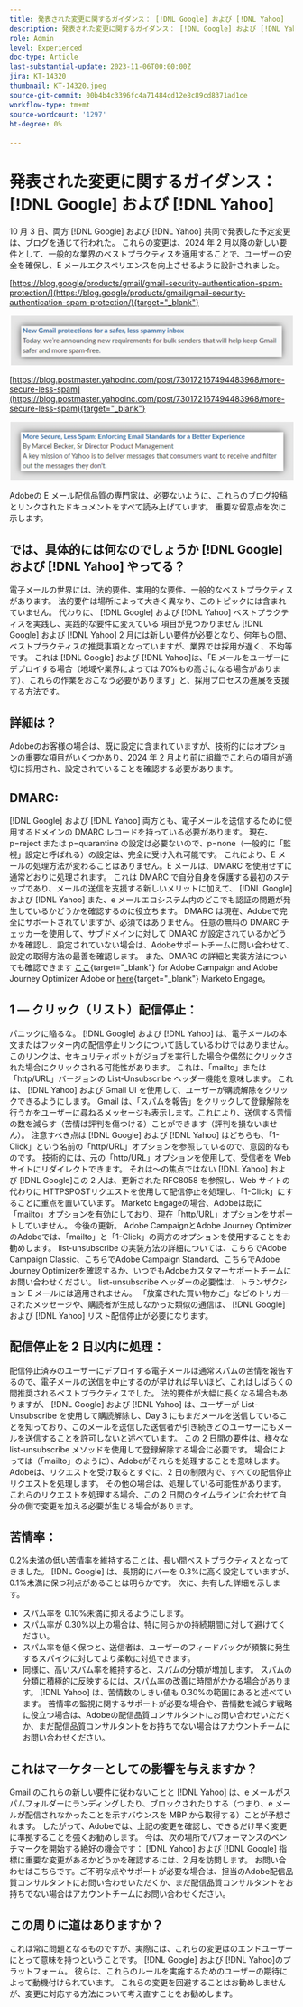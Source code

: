 ```yaml
---
title: 発表された変更に関するガイダンス： [!DNL Google] および [!DNL Yahoo]
description: 発表された変更に関するガイダンス： [!DNL Google] および [!DNL Yahoo]
role: Admin
level: Experienced
doc-type: Article
last-substantial-update: 2023-11-06T00:00:00Z
jira: KT-14320
thumbnail: KT-14320.jpeg
source-git-commit: 00b4b4c3396fc4a71484cd12e8c89cd8371ad1ce
workflow-type: tm+mt
source-wordcount: '1297'
ht-degree: 0%

---
```



# 発表された変更に関するガイダンス： [!DNL Google] および [!DNL Yahoo]

10 月 3 日、両方 [!DNL Google] および [!DNL Yahoo] 共同で発表した予定変更は、ブログを通じて行われた。 これらの変更は、2024 年 2 月以降の新しい要件として、一般的な業界のベストプラクティスを適用することで、ユーザーの安全を確保し、E メールエクスペリエンスを向上させるように設計されました。

[https://blog.google/products/gmail/gmail-security-authentication-spam-protection/](https://blog.google/products/gmail/gmail-security-authentication-spam-protection/){target="_blank"}

![[!DNL Google] お知らせ](/help/assets/Gmail.png)

[https://blog.postmaster.yahooinc.com/post/730172167494483968/more-secure-less-spam](https://blog.postmaster.yahooinc.com/post/730172167494483968/more-secure-less-spam){target="_blank"}

![[!DNL Yahoo] お知らせ](/help/assets/Yahoo.png)

Adobeの E メール配信品質の専門家は、必要ないように、これらのブログ投稿とリンクされたドキュメントをすべて読み上げています。 重要な留意点を次に示します。

## では、具体的には何なのでしょうか [!DNL Google] および [!DNL Yahoo] やってる？

電子メールの世界には、法的要件、実用的な要件、一般的なベストプラクティスがあります。 法的要件は場所によって大きく異なり、このトピックには含まれていません。 代わりに、 [!DNL Google] および [!DNL Yahoo] ベストプラクティスを実践し、実践的な要件に変えている 項目が見つかりません [!DNL Google] および [!DNL Yahoo] 2 月には新しい要件が必要となり、何年もの間、ベストプラクティスの推奨事項となっていますが、業界では採用が遅く、不均等です。 これは [!DNL Google] および [!DNL Yahoo]は、「E メールをユーザーにデプロイする場合（地域や業界によっては 70%もの高さになる場合があります）、これらの作業をおこなう必要があります」と、採用プロセスの進展を支援する方法です。

## 詳細は？

Adobeのお客様の場合は、既に設定に含まれていますが、技術的にはオプションの重要な項目がいくつかあり、2024 年 2 月より前に組織でこれらの項目が適切に採用され、設定されていることを確認する必要があります。

## DMARC:

[!DNL Google] および [!DNL Yahoo] 両方とも、電子メールを送信するために使用するドメインの DMARC レコードを持っている必要があります。 現在、p=reject または p=quarantine の設定は必要ないので、p=none（一般的に「監視」設定と呼ばれる）の設定は、完全に受け入れ可能です。 これにより、E メールの処理方法が変わることはありません。E メールは、DMARC を使用せずに通常どおりに処理されます。 これは DMARC で自分自身を保護する最初のステップであり、メールの送信を支援する新しいメリットに加えて、 [!DNL Google] および [!DNL Yahoo] また、e メールエコシステム内のどこでも認証の問題が発生しているかどうかを確認するのに役立ちます。
DMARC は現在、Adobeで完全にサポートされていますが、必須ではありません。 任意の無料の DMARC チェッカーを使用して、サブドメインに対して DMARC が設定されているかどうかを確認し、設定されていない場合は、Adobeサポートチームに問い合わせて、設定の取得方法の最善を確認します。 また、DMARC の詳細と実装方法についても確認できます [ここ](https://experienceleague.adobe.com/docs/deliverability-learn/deliverability-best-practice-guide/additional-resources/technotes/implement-dmarc.html?lang=ja){target="_blank"} for Adobe Campaign and Adobe Journey Optimizer Adobe or [here](https://experienceleague.adobe.com/docs/marketo/using/getting-started-with-marketo/setup/configure-protocols-for-marketo.html){target="_blank"} Marketo Engage。

## 1 — クリック（リスト）配信停止：

パニックに陥るな。 [!DNL Google] および [!DNL Yahoo] は、電子メールの本文またはフッター内の配信停止リンクについて話しているわけではありません。このリンクは、セキュリティボットがジョブを実行した場合や偶然にクリックされた場合にクリックされる可能性があります。 これは、「mailto」または「http/URL」バージョンの List-Unsubscribe ヘッダー機能を意味します。 これは、 [!DNL Yahoo] および Gmail UI を使用して、ユーザーが購読解除をクリックできるようにします。 Gmail は、「スパムを報告」をクリックして登録解除を行うかをユーザーに尋ねるメッセージも表示します。これにより、送信する苦情の数を減らす（苦情は評判を傷つける）ことができます（評判を損ないません）。
注意すべき点は [!DNL Google] および [!DNL Yahoo] はどちらも、「1-Click」という名前の「http/URL」オプションを参照しているので、意図的なものです。 技術的には、元の「http/URL」オプションを使用して、受信者を Web サイトにリダイレクトできます。 それは～の焦点ではない [!DNL Yahoo] および [!DNL Google]この 2 人は、更新された RFC8058 を参照し、Web サイトの代わりに HTTPSPOSTリクエストを使用して配信停止を処理し、「1-Click」にすることに重点を置いています。
Marketo Engageの場合、Adobeは既に「mailto」オプションを有効にしており、現在「http/URL」オプションをサポートしていません。 今後の更新。
Adobe CampaignとAdobe Journey OptimizerのAdobeでは、「mailto」と「1-Click」の両方のオプションを使用することをお勧めします。
list-unsubscribe の実装方法の詳細については、こちらでAdobe Campaign Classic、こちらでAdobe Campaign Standard、こちらでAdobe Journey Optimizerを確認するか、いつでもAdobeカスタマーサポートチームにお問い合わせください。
list-unsubscribe ヘッダーの必要性は、トランザクション E メールには適用されません。 「放棄された買い物かご」などのトリガーされたメッセージや、購読者が生成しなかった類似の通信は、 [!DNL Google] および [!DNL Yahoo] リスト配信停止が必要になります。

## 配信停止を 2 日以内に処理：

配信停止済みのユーザーにデプロイする電子メールは通常スパムの苦情を報告するので、電子メールの送信を中止するのが早ければ早いほど、これはしばらくの間推奨されるベストプラクティスでした。 法的要件が大幅に長くなる場合もありますが、 [!DNL Google] および [!DNL Yahoo] は、ユーザーが List-Unsubscribe を使用して購読解除し、Day 3 にもまだメールを送信していることを知っており、このメールを送信した送信者が引き続きどのユーザーにもメールを送信することを許可しないと述べています。
この 2 日間の要件は、様々な list-unsubscribe メソッドを使用して登録解除する場合に必要です。 場合によっては（「mailto」のように）、Adobeがそれらを処理することを意味します。 Adobeは、リクエストを受け取るとすぐに、2 日の制限内で、すべての配信停止リクエストを処理します。 その他の場合は、処理している可能性があります。 これらのリクエストを処理する場合、この 2 日間のタイムラインに合わせて自分の側で変更を加える必要が生じる場合があります。

## 苦情率：

0.2%未満の低い苦情率を維持することは、長い間ベストプラクティスとなってきました。 [!DNL Google] は、長期的にバーを 0.3%に高く設定していますが、0.1%未満に保つ利点があることは明らかです。 次に、共有した詳細を示します。
* スパム率を 0.10%未満に抑えるようにします。
* スパム率が 0.30%以上の場合は、特に何らかの持続期間に対して避けてください。
* スパム率を低く保つと、送信者は、ユーザーのフィードバックが頻繁に発生するスパイクに対してより柔軟に対処できます。
* 同様に、高いスパム率を維持すると、スパムの分類が増加します。 スパムの分類に積極的に反映するには、スパム率の改善に時間がかかる場合があります。
  [!DNL Yahoo] は、苦情数のしきい値も 0.30%の範囲にあると述べています。
苦情率の監視に関するサポートが必要な場合や、苦情数を減らす戦略に役立つ場合は、Adobeの配信品質コンサルタントにお問い合わせいただくか、まだ配信品質コンサルタントをお持ちでない場合はアカウントチームにお問い合わせください。

## これはマーケターとしての影響を与えますか？

Gmail のこれらの新しい要件に従わないことと [!DNL Yahoo] は、e メールがスパムフォルダーにランディングしたり、ブロックされたりする（つまり、e メールが配信されなかったことを示すバウンスを MBP から取得する）ことが予想されます。
したがって、Adobeでは、上記の変更を確認し、できるだけ早く変更に準拠することを強くお勧めします。 今は、次の場所でパフォーマンスのベンチマークを開始する絶好の機会です： [!DNL Yahoo] および [!DNL Google] 指標に重要な変更があるかどうかを確認するには、2 月を訪問します。
お問い合わせはこちらです。ご不明な点やサポートが必要な場合は、担当のAdobe配信品質コンサルタントにお問い合わせいただくか、まだ配信品質コンサルタントをお持ちでない場合はアカウントチームにお問い合わせください。

## この周りに道はありますか？

これは常に問題となるものですが、実際には、これらの変更はのエンドユーザーにとって意味を持つということです。 [!DNL Google] および [!DNL Yahoo]のプラットフォーム。 彼らは、これらのルールを実施するためのユーザーの期待によって動機付けられています。 これらの変更を回避することはお勧めしませんが、変更に対応する方法について考え直すことをお勧めします。
